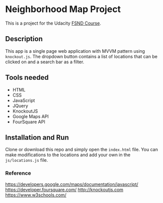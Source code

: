 # Neighborhood Map Project
This is a project for the Udacity [FSND Course](https://www.udacity.com/course/full-stack-web-developer-nanodegree--nd004).

## Description
This app is a single page web application with MVVM pattern using `knockout.js`. The dropdown button contains a list of locations that can be clicked on and a search bar as a filter.  

## Tools needed
* HTML
* CSS
* JavaScript
* JQuery
* KnockoutJS
* Google Maps API
* FourSquare API

## Installation and Run
Clone or download this repo and simply open the `index.html` file.
You can make modifications to the locations and add your own in the `js/locations.js` file.

### Reference
https://developers.google.com/maps/documentation/javascript/
https://developer.foursquare.com/
http://knockoutjs.com
https://www.w3schools.com/